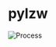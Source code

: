 # pylzw
![Process](hhttps://raw.githubusercontent.com/orygin10/pylzw/tree/master/docs/process$.png)
